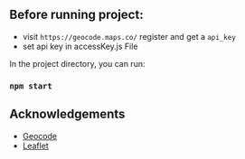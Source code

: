
## Before running project:
- visit `https://geocode.maps.co/` register and get a `api_key`
- set api key in accessKey.js File


In the project directory, you can run:
### `npm start`


## Acknowledgements

 - [Geocode](https://geocode.maps.co/)
 - [Leaflet](https://leafletjs.com/)
